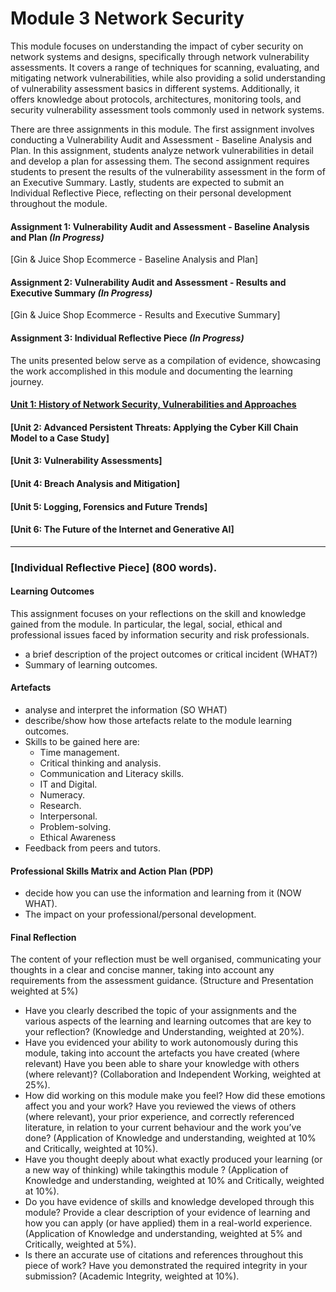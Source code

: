# Module 3 Network Security

This module focuses on understanding the impact of cyber security on network systems and designs, specifically through network vulnerability assessments. It covers a range of techniques for scanning, evaluating, and mitigating network vulnerabilities, while also providing a solid understanding of vulnerability assessment basics in different systems. Additionally, it offers knowledge about protocols, architectures, monitoring tools, and security vulnerability assessment tools commonly used in network systems.

There are three assignments in this module. The first assignment involves conducting a Vulnerability Audit and Assessment - Baseline Analysis and Plan. In this assignment, students analyze network vulnerabilities in detail and develop a plan for assessing them. The second assignment requires students to present the results of the vulnerability assessment in the form of an Executive Summary. Lastly, students are expected to submit an Individual Reflective Piece, reflecting on their personal development throughout the module.

#### Assignment 1: Vulnerability Audit and Assessment - Baseline Analysis and Plan _(In Progress)_
[Gin & Juice Shop Ecommerce - Baseline Analysis and Plan]
	
#### Assignment 2: Vulnerability Audit and Assessment - Results and Executive Summary _(In Progress)_
[Gin & Juice Shop Ecommerce - Results and Executive Summary]

#### Assignment 3: Individual Reflective Piece _(In Progress)_

The units presented below serve as a compilation of evidence, showcasing the work accomplished in this module and documenting the learning journey.

#### [Unit 1: History of Network Security, Vulnerabilities and Approaches](NS_Unit01.md)

#### [Unit 2: Advanced Persistent Threats: Applying the Cyber Kill Chain Model to a Case Study]

#### [Unit 3: Vulnerability Assessments]

#### [Unit 4: Breach Analysis and Mitigation]

#### [Unit 5: Logging, Forensics and Future Trends]

#### [Unit 6: The Future of the Internet and Generative AI]


----

### [Individual Reflective Piece] (800 words).

#### Learning Outcomes
This assignment focuses on your reflections on the skill and knowledge gained from the module. In particular, the legal, social, ethical and professional issues faced by information security and risk professionals.
 - a brief description of the project outcomes or critical incident (WHAT?) 
 - Summary of learning outcomes.


#### Artefacts
 - analyse and interpret the information (SO WHAT)
 - describe/show how those artefacts relate to the module learning outcomes.
 - Skills to be gained here are:
    - Time management.
    - Critical thinking and analysis.
    - Communication and Literacy skills.
    - IT and Digital.
    - Numeracy.
    - Research.
    - Interpersonal.
    - Problem-solving.
    - Ethical Awareness
 - Feedback from peers and tutors.

#### Professional Skills Matrix and Action Plan (PDP)
 - decide how you can use the information and learning from it (NOW WHAT). 
 - The impact on your professional/personal development.

#### Final Reflection
The content of your reflection must be well organised, communicating your thoughts in a clear and concise manner, taking into account any requirements from the assessment guidance. (Structure and Presentation weighted at 5%)
- Have you clearly described the topic of your assignments and the various aspects of the learning and learning outcomes that are key to your reflection? (Knowledge and Understanding, weighted at 20%).
- Have you evidenced your ability to work autonomously during this module, taking into account the artefacts you have created (where relevant) Have you been able to share your knowledge with others (where relevant)? (Collaboration and Independent Working, weighted at 25%).
- How did working on this module make you feel? How did these emotions affect you and your work? Have you reviewed the views of others (where relevant), your prior experience, and correctly referenced literature, in relation to your current behaviour and the work you’ve done? (Application of Knowledge and understanding, weighted at 10% and Critically, weighted at 10%).
- Have you thought deeply about what exactly produced your learning (or a new way of thinking) while takingthis module ? (Application of Knowledge and understanding, weighted at 10% and Critically, weighted at 10%).
- Do you have evidence of skills and knowledge developed through this module? Provide a clear description of your evidence of learning and how you can apply (or have applied) them in a real-world experience. (Application of Knowledge and understanding, weighted at 5% and Critically, weighted at 5%).
- Is there an accurate use of citations and references throughout this piece of work? Have you demonstrated the required integrity in your submission? (Academic Integrity, weighted at 10%).
